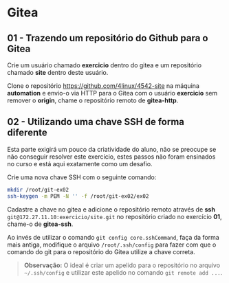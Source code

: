 # Gitea

## 01 - Trazendo um repositório do Github para o Gitea

Crie um usuário chamado **exercicio** dentro do gitea e um repositório chamado **site** dentro deste usuário.

Clone o repositório https://github.com/4linux/4542-site na máquina **automation** e envio-o via HTTP para o Gitea com o usuário **exercicio** sem remover o **origin**, chame o repositório remoto de **gitea-http**.

## 02 - Utilizando uma chave SSH de forma diferente

Esta parte exigirá um pouco da criatividade do aluno, não se preocupe se não conseguir resolver este exercício, estes passos não foram ensinados no curso e está aqui exatamente como um desafio.

Crie uma nova chave SSH com o seguinte comando:

```bash
mkdir /root/git-ex02
ssh-keygen -m PEM -N '' -f /root/git-ex02/ex02
```
Cadastre a chave no gitea e adicione o repositório remoto através de **ssh** `git@172.27.11.10:exercicio/site.git` no repositório criado no exercício **01**, chame-o de **gitea-ssh**.

Ao invés de utilizar o comando `git config core.sshCommand`, faça da forma mais antiga, modifique o arquivo `/root/.ssh/config` para fazer com que o comando do git para o repositório do Gitea utilize a chave correta.

> **Observação:** O ideal é criar um apelido para o repositório no arquivo `~/.ssh/config` e utilizar este apelido no comando `git remote add ...`.
